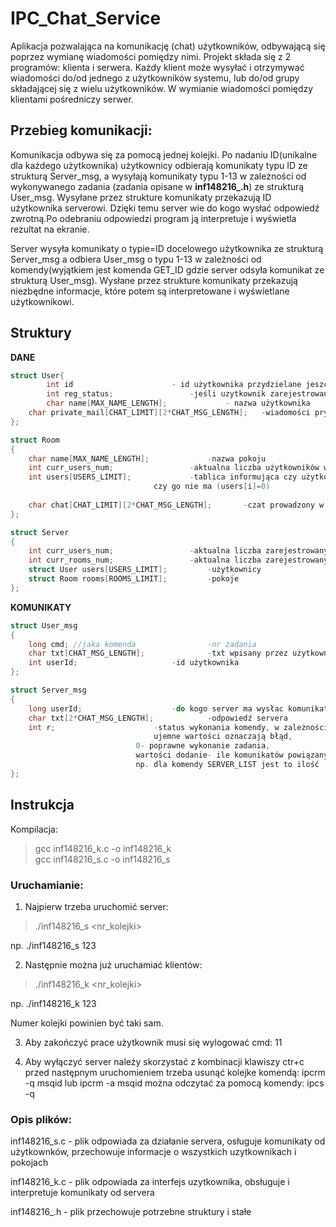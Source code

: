 # IPC_Chat_Service

Aplikacja pozwalająca na komunikację (chat) użytkowników, odbywającą się poprzez wymianę wiadomości pomiędzy nimi. Projekt składa się z 2 programów: klienta i serwera. Każdy klient może wysyłać i otrzymywać wiadomości do/od jednego z użytkowników systemu, lub do/od grupy składającej się z wielu użytkowników. W wymianie wiadomości pomiędzy klientami pośredniczy serwer.


## Przebieg komunikacji:
Komunikacja odbywa się za pomocą jednej kolejki. Po nadaniu ID(unikalne dla każdego użytkownika) użytkownicy odbierają komunikaty typu ID ze strukturą Server_msg,
a wysyłają komunikaty typu 1-13 w zależności od wykonywanego zadania (zadania opisane w **inf148216_.h**) ze strukturą User_msg. Wysyłane  przez strukture komunikaty przekazują ID użytkownika serverowi.
Dzięki temu server wie do kogo wysłać odpowiedź zwrotną.Po odebraniu odpowiedzi program ją interpretuje i wyświetla rezultat na ekranie.

Server wysyła komunikaty o typie=ID docelowego użytkownika ze strukturą Server_msg a odbiera User_msg o typu 1-13 w zależności od komendy(wyjątkiem jest komenda GET_ID gdzie server odsyła komunikat ze strukturą User_msg).
Wysłane przez strukture komunikaty  przekazują niezbędne informacje, które potem są interpretowane i wyświetlane użytkownikowi.

## Struktury
**DANE**
```c
struct User{
    	int id						- id użytkownika przydzielane jeszcze przed rejestracją 
    	int reg_status;					-jeśli uzytkownik zarejestrowany to =1 jeśli nie =0
    	char name[MAX_NAME_LENGTH]; 			- nazwa użytkownika
    char private_mail[CHAT_LIMIT][2*CHAT_MSG_LENGTH];	-wiadomości prywatne wysłane do uzytkownika
};

struct Room
{
    char name[MAX_NAME_LENGTH];				-nazwa pokoju
    int curr_users_num;					-aktualna liczba użytkowników w pokoju
    int users[USERS_LIMIT];				-tablica informująca czy użytkownik jest w pokoju(users[i]=1)
    							czy go nie ma (users[i]=0)
    
    char chat[CHAT_LIMIT][2*CHAT_MSG_LENGTH]; 		-czat prowadzony w ramach pokoju
};

struct Server
{
    int curr_users_num;					-aktualna liczba zarejestrowanych użytkowników
    int curr_rooms_num;					-aktualna liczba zarejestrowanych pokoi
    struct User users[USERS_LIMIT];			-użytkownicy
    struct Room rooms[ROOMS_LIMIT];			-pokoje
};
```
**KOMUNIKATY**
```c
struct User_msg
{
    long cmd; //jaka komenda				-nr zadania
    char txt[CHAT_MSG_LENGTH];				-txt wpisany przez użytkownika
    int userId;						-id użytkownika
};

struct Server_msg
{   
    long userId; 					-do kogo server ma wysłac komunikat
    char txt[2*CHAT_MSG_LENGTH];			-odpowiedź servera
    int r; 	 					-status wykonania komendy, w zależności od komendy:
    							ujemne wartości oznaczają błąd, 
							0- poprawne wykonanie zadania,
							wartości dodanie- ile komunikatów powiązanych z zadaniem jeszcze przyjedzie 
							np. dla komendy SERVER_LIST jest to ilość  zalogowanych uzytkowników.	
};							
```

## Instrukcja
Kompilacja:

> gcc inf148216_k.c -o inf148216_k <br>
> gcc inf148216_s.c -o inf148216_s

### Uruchamianie:

1) Najpierw trzeba uruchomić server:
> ./inf148216_s <nr_kolejki>

np. ./inf148216_s 123

2) Następnie można już uruchamiać klientów:

> ./inf148216_k <nr_kolejki> 

np. ./inf148216_k 123

Numer kolejki powinien być taki sam.

3) Aby zakończyć prace użytkownik musi się wylogować cmd: 11

4) Aby wyłączyć server należy skorzystać z kombinacji klawiszy ctr+c
przed następnym uruchomieniem trzeba usunąć kolejke komendą:
ipcrm -q msqid lub ipcrm -a
msqid można odczytać za pomocą komendy: ipcs -q

### Opis plików:
 
inf148216_s.c - plik odpowiada za działanie servera, osługuje komunikaty od użytkownków, przechowuje informacje o wszystkich uzytkownikach i pokojach

inf148216_k.c - plik odpowiada za interfejs uzytkownika, obsługuje i interpretuje komunikaty od servera

inf148216_.h - plik przechowuje potrzebne struktury i stałe
